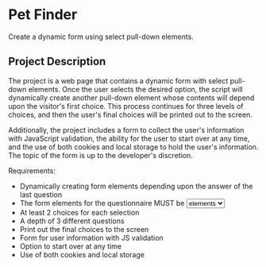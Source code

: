 # Pet Finder

Create a dynamic form using select pull-down elements.

## Project Description

The project is a web page that contains a dynamic form with select pull-down elements. Once the user selects the desired option, the script will dynamically create another pull-down element whose contents will depend upon the visitor's first choice. This process continues for three levels of choices, and then the user's final choices will be printed out to the screen. 

Additionally, the project includes a form to collect the user's information with JavaScript validation, the ability for the user to start over at any time, and the use of both cookies and local storage to hold the user's information. The topic of the form is up to the developer's discretion. 

Requirements:
- Dynamically creating form elements depending upon the answer of the last question
- The form elements for the questionnaire MUST be <select><option> elements
- At least 2 choices for each selection
- A depth of 3 different questions
- Print out the final choices to the screen
- Form for user information with JS validation
- Option to start over at any time
- Use of both cookies and local storage
